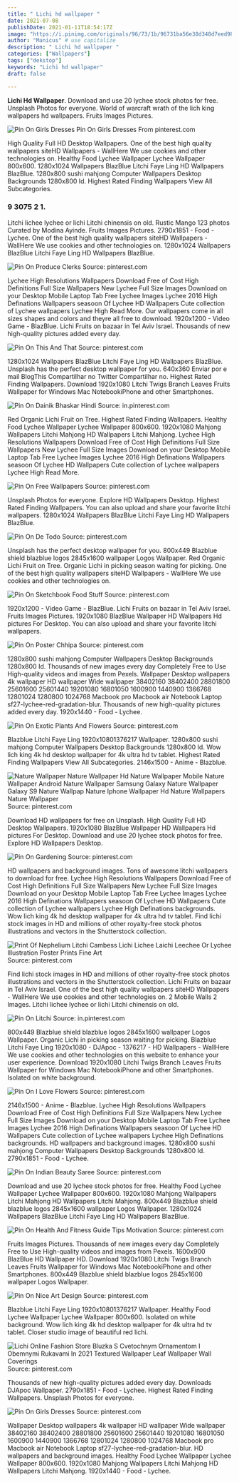 ```yaml
---
title: " Lichi hd wallpaper "
date: 2021-07-08
publishDate: 2021-01-11T18:54:17Z
image: "https://i.pinimg.com/originals/96/73/1b/96731ba56e38d348d7eed986d6d87eda.jpg"
author: "Manicus" # use capitalize
description: " Lichi hd wallpaper "
categories: ["Wallpapers"]
tags: ["dekstop"]
keywords: "Lichi hd wallpaper"
draft: false

---
```



**Lichi Hd Wallpaper**. Download and use 20 lychee stock photos for free. Unsplash Photos for everyone. World of warcraft wrath of the lich king wallpapers hd wallpapers. Fruits Images Pictures.

![Pin On Girls Dresses](https://i.pinimg.com/originals/96/73/1b/96731ba56e38d348d7eed986d6d87eda.jpg "Pin On Girls Dresses")
Pin On Girls Dresses From pinterest.com


High Quality Full HD Desktop Wallpapers. One of the best high quality wallpapers siteHD Wallpapers - WallHere We use cookies and other technologies on. Healthy Food Lychee Wallpaper Lychee Wallpaper 800x600. 1280x1024 Wallpapers BlazBlue Litchi Faye Ling HD Wallpapers BlazBlue. 1280x800 sushi mahjong Computer Wallpapers Desktop Backgrounds 1280x800 Id. Highest Rated Finding Wallpapers View All Subcategories.

### 9 3075 2 1.

Litchi lichee lychee or lichi Litchi chinensis on old. Rustic Mango 123 photos Curated by Modina Ayinde. Fruits Images Pictures. 2790x1851 - Food - Lychee. One of the best high quality wallpapers siteHD Wallpapers - WallHere We use cookies and other technologies on. 1280x1024 Wallpapers BlazBlue Litchi Faye Ling HD Wallpapers BlazBlue.


![Pin On Produce Clerks](https://i.pinimg.com/originals/46/9e/c7/469ec7ddcdbc6d0e93fe2f049035ad3b.jpg "Pin On Produce Clerks")
Source: pinterest.com

Lychee High Resolutions Wallpapers Download Free of Cost High Definitions Full Size Wallpapers New Lychee Full Size Images Download on your Desktop Mobile Laptop Tab Free Lychee Images Lychee 2016 High Definations Wallpapers seasoon Of Lychee HD Wallpapers Cute collection of Lychee wallpapers Lychee High Read More. Our wallpapers come in all sizes shapes and colors and theyre all free to download. 1920x1200 - Video Game - BlazBlue. Lichi Fruits on bazaar in Tel Aviv Israel. Thousands of new high-quality pictures added every day.

![Pin On This And That](https://i.pinimg.com/originals/0b/a4/d0/0ba4d0cd101476fbd9314b43ccddcf9c.jpg "Pin On This And That")
Source: pinterest.com

1280x1024 Wallpapers BlazBlue Litchi Faye Ling HD Wallpapers BlazBlue. Unsplash has the perfect desktop wallpaper for you. 640x360 Enviar por e mail BlogThis Compartilhar no Twitter Compartilhar no. Highest Rated Finding Wallpapers. Download 1920x1080 Litchi Twigs Branch Leaves Fruits Wallpaper for Windows Mac NotebookiPhone and other Smartphones.

![Pin On Dainik Bhaskar Hindi](https://i.pinimg.com/564x/fe/b7/73/feb7736557bb2e7c7733ea39522a4b22.jpg "Pin On Dainik Bhaskar Hindi")
Source: in.pinterest.com

Red Organic Lichi Fruit on Tree. Highest Rated Finding Wallpapers. Healthy Food Lychee Wallpaper Lychee Wallpaper 800x600. 1920x1080 Mahjong Wallpapers Litchi Mahjong HD Wallpapers Litchi Mahjong. Lychee High Resolutions Wallpapers Download Free of Cost High Definitions Full Size Wallpapers New Lychee Full Size Images Download on your Desktop Mobile Laptop Tab Free Lychee Images Lychee 2016 High Definations Wallpapers seasoon Of Lychee HD Wallpapers Cute collection of Lychee wallpapers Lychee High Read More.

![Pin On Free Wallpapers](https://i.pinimg.com/originals/f0/68/55/f0685561a311965324ba2e1d56b438c1.jpg "Pin On Free Wallpapers")
Source: pinterest.com

Unsplash Photos for everyone. Explore HD Wallpapers Desktop. Highest Rated Finding Wallpapers. You can also upload and share your favorite litchi wallpapers. 1280x1024 Wallpapers BlazBlue Litchi Faye Ling HD Wallpapers BlazBlue.

![Pin On De Todo](https://i.pinimg.com/originals/6b/dc/9e/6bdc9e4811d18f8163fe0a5847a26586.jpg "Pin On De Todo")
Source: pinterest.com

Unsplash has the perfect desktop wallpaper for you. 800x449 Blazblue shield blazblue logos 2845x1600 wallpaper Logos Wallpaper. Red Organic Lichi Fruit on Tree. Organic Lichi in picking season waiting for picking. One of the best high quality wallpapers siteHD Wallpapers - WallHere We use cookies and other technologies on.

![Pin On Sketchbook Food Stuff](https://i.pinimg.com/originals/48/e1/3d/48e13dfba86ace9bd092e1bc0b8aa231.jpg "Pin On Sketchbook Food Stuff")
Source: pinterest.com

1920x1200 - Video Game - BlazBlue. Lichi Fruits on bazaar in Tel Aviv Israel. Fruits Images Pictures. 1920x1080 BlazBlue Wallpaper HD Wallpapers Hd pictures For Desktop. You can also upload and share your favorite litchi wallpapers.

![Pin On Poster Chhipa](https://i.pinimg.com/originals/2a/33/98/2a3398777ad56fea5cc19b7ab1f86db3.jpg "Pin On Poster Chhipa")
Source: pinterest.com

1280x800 sushi mahjong Computer Wallpapers Desktop Backgrounds 1280x800 Id. Thousands of new images every day Completely Free to Use High-quality videos and images from Pexels. Wallpaper Desktop wallpapers 4k wallpaper HD wallpaper Wide wallpaper 38402160 38402400 28801800 25601600 25601440 19201080 16801050 1600900 1440900 1366768 12801024 1280800 1024768 Macbook pro Macbook air Notebook Laptop sf27-lychee-red-gradation-blur. Thousands of new high-quality pictures added every day. 1920x1440 - Food - Lychee.

![Pin On Exotic Plants And Flowers](https://i.pinimg.com/originals/f3/59/b4/f359b46a1a3e790dfc04a5fc15551303.jpg "Pin On Exotic Plants And Flowers")
Source: pinterest.com

Blazblue Litchi Faye Ling 1920x10801376217 Wallpaper. 1280x800 sushi mahjong Computer Wallpapers Desktop Backgrounds 1280x800 Id. Wow lich king 4k hd desktop wallpaper for 4k ultra hd tv tablet. Highest Rated Finding Wallpapers View All Subcategories. 2146x1500 - Anime - Blazblue.

![Nature Wallpaper Nature Wallpaper Hd Nature Wallpaper Mobile Nature Wallpaper Android Nature Wallpaper Samsung Galaxy Nature Wallpaper Galaxy S9 Nature Wallpap Nature Iphone Wallpaper Hd Nature Wallpapers Nature Wallpaper](https://i.pinimg.com/originals/00/a3/5d/00a35d04ff193e9ece2984b3f98459bb.jpg "Nature Wallpaper Nature Wallpaper Hd Nature Wallpaper Mobile Nature Wallpaper Android Nature Wallpaper Samsung Galaxy Nature Wallpaper Galaxy S9 Nature Wallpap Nature Iphone Wallpaper Hd Nature Wallpapers Nature Wallpaper")
Source: pinterest.com

Download HD wallpapers for free on Unsplash. High Quality Full HD Desktop Wallpapers. 1920x1080 BlazBlue Wallpaper HD Wallpapers Hd pictures For Desktop. Download and use 20 lychee stock photos for free. Explore HD Wallpapers Desktop.

![Pin On Gardening](https://i.pinimg.com/originals/0d/51/e8/0d51e84483a4947aec0b82583709364d.jpg "Pin On Gardening")
Source: pinterest.com

HD wallpapers and background images. Tons of awesome litchi wallpapers to download for free. Lychee High Resolutions Wallpapers Download Free of Cost High Definitions Full Size Wallpapers New Lychee Full Size Images Download on your Desktop Mobile Laptop Tab Free Lychee Images Lychee 2016 High Definations Wallpapers seasoon Of Lychee HD Wallpapers Cute collection of Lychee wallpapers Lychee High Definations backgrounds. Wow lich king 4k hd desktop wallpaper for 4k ultra hd tv tablet. Find lichi stock images in HD and millions of other royalty-free stock photos illustrations and vectors in the Shutterstock collection.

![Print Of Nephelium Litchi Cambess Lichi Lichee Laichi Leechee Or Lychee Illustration Poster Prints Fine Art](https://i.pinimg.com/564x/6e/69/29/6e69293cf308eb2313b34f11afc4c408.jpg "Print Of Nephelium Litchi Cambess Lichi Lichee Laichi Leechee Or Lychee Illustration Poster Prints Fine Art")
Source: pinterest.com

Find lichi stock images in HD and millions of other royalty-free stock photos illustrations and vectors in the Shutterstock collection. Lichi Fruits on bazaar in Tel Aviv Israel. One of the best high quality wallpapers siteHD Wallpapers - WallHere We use cookies and other technologies on. 2 Mobile Walls 2 Images. Litchi lichee lychee or lichi Litchi chinensis on old.

![Pin On Litchi](https://i.pinimg.com/originals/c7/11/8a/c7118a2d6f8a298ab3f901fbc74373b3.png "Pin On Litchi")
Source: in.pinterest.com

800x449 Blazblue shield blazblue logos 2845x1600 wallpaper Logos Wallpaper. Organic Lichi in picking season waiting for picking. Blazblue Litchi Faye Ling 1920x1080 - DJApoc - 1376217 - HD Wallpapers - WallHere We use cookies and other technologies on this website to enhance your user experience. Download 1920x1080 Litchi Twigs Branch Leaves Fruits Wallpaper for Windows Mac NotebookiPhone and other Smartphones. Isolated on white background.

![Pin On I Love Flowers](https://i.pinimg.com/736x/79/81/08/79810869111e44fe90a166fefe62018c.jpg "Pin On I Love Flowers")
Source: pinterest.com

2146x1500 - Anime - Blazblue. Lychee High Resolutions Wallpapers Download Free of Cost High Definitions Full Size Wallpapers New Lychee Full Size Images Download on your Desktop Mobile Laptop Tab Free Lychee Images Lychee 2016 High Definations Wallpapers seasoon Of Lychee HD Wallpapers Cute collection of Lychee wallpapers Lychee High Definations backgrounds. HD wallpapers and background images. 1280x800 sushi mahjong Computer Wallpapers Desktop Backgrounds 1280x800 Id. 2790x1851 - Food - Lychee.

![Pin On Indian Beauty Saree](https://i.pinimg.com/originals/36/6c/70/366c70e71d5dd66356031d573ad4779e.jpg "Pin On Indian Beauty Saree")
Source: pinterest.com

Download and use 20 lychee stock photos for free. Healthy Food Lychee Wallpaper Lychee Wallpaper 800x600. 1920x1080 Mahjong Wallpapers Litchi Mahjong HD Wallpapers Litchi Mahjong. 800x449 Blazblue shield blazblue logos 2845x1600 wallpaper Logos Wallpaper. 1280x1024 Wallpapers BlazBlue Litchi Faye Ling HD Wallpapers BlazBlue.

![Pin On Health And Fitness Guide Tips Motivation](https://i.pinimg.com/originals/03/61/68/036168b337880ddf07d5d5873b8a0b9c.jpg "Pin On Health And Fitness Guide Tips Motivation")
Source: pinterest.com

Fruits Images Pictures. Thousands of new images every day Completely Free to Use High-quality videos and images from Pexels. 1600x900 BlazBlue HD Wallpaper HD. Download 1920x1080 Litchi Twigs Branch Leaves Fruits Wallpaper for Windows Mac NotebookiPhone and other Smartphones. 800x449 Blazblue shield blazblue logos 2845x1600 wallpaper Logos Wallpaper.

![Pin On Nice Art Design](https://i.pinimg.com/originals/b7/29/79/b729797179aa0961306295f971a9c8da.jpg "Pin On Nice Art Design")
Source: pinterest.com

Blazblue Litchi Faye Ling 1920x10801376217 Wallpaper. Healthy Food Lychee Wallpaper Lychee Wallpaper 800x600. Isolated on white background. Wow lich king 4k hd desktop wallpaper for 4k ultra hd tv tablet. Closer studio image of beautiful red lichi.

![Lichi Online Fashion Store Bluzka S Cvetochnym Ornamentom I Obemnymi Rukavami In 2021 Textured Wallpaper Leaf Wallpaper Wall Coverings](https://i.pinimg.com/originals/1b/2a/fa/1b2afa04e73afb5a7aeefe68780b044a.jpg "Lichi Online Fashion Store Bluzka S Cvetochnym Ornamentom I Obemnymi Rukavami In 2021 Textured Wallpaper Leaf Wallpaper Wall Coverings")
Source: pinterest.com

Thousands of new high-quality pictures added every day. Downloads DJApoc Wallpaper. 2790x1851 - Food - Lychee. Highest Rated Finding Wallpapers. Unsplash Photos for everyone.

![Pin On Girls Dresses](https://i.pinimg.com/originals/96/73/1b/96731ba56e38d348d7eed986d6d87eda.jpg "Pin On Girls Dresses")
Source: pinterest.com

Wallpaper Desktop wallpapers 4k wallpaper HD wallpaper Wide wallpaper 38402160 38402400 28801800 25601600 25601440 19201080 16801050 1600900 1440900 1366768 12801024 1280800 1024768 Macbook pro Macbook air Notebook Laptop sf27-lychee-red-gradation-blur. HD wallpapers and background images. Healthy Food Lychee Wallpaper Lychee Wallpaper 800x600. 1920x1080 Mahjong Wallpapers Litchi Mahjong HD Wallpapers Litchi Mahjong. 1920x1440 - Food - Lychee.

